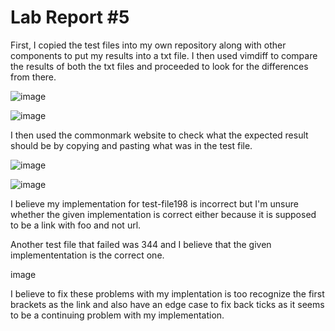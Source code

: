 # Lab Report #5

First, I copied the test files into my own repository along with other components to put my results into a txt file. I then used vimdiff to compare the results of both the txt files and proceeded to look for the differences from there. 


![image](https://user-images.githubusercontent.com/103216296/172102137-62c873de-2099-4d29-bb00-62187bad0c4c.png)

![image](https://user-images.githubusercontent.com/103216296/172102160-d5485008-f753-45d3-9213-34c0b7aad074.png)


I then used the commonmark website to check what the expected result should be by copying and pasting what was in the test file. 

![image](https://user-images.githubusercontent.com/103216296/172102197-d599d73c-d8ab-42c8-aff1-181dec827b0e.png)

![image](https://user-images.githubusercontent.com/103216296/172102211-d30aeb89-2bac-493d-a751-90dec0909d1b.png)



I believe my implementation for test-file198 is incorrect but I'm unsure whether the given implementation is correct either because it is supposed to be a link with foo and not url. 



Another test file that failed was 344 and I believe that the given implemententation is the correct one. 


image


I believe to fix these problems with my implentation is too recognize the first brackets as the link and also have an edge case to fix back ticks as it seems to be a continuing problem with my implementation. 
